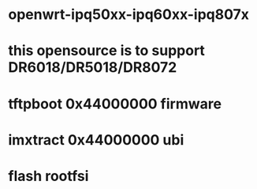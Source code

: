 # openwrt-ipq50xx-ipq60xx-ipq807x
# this opensource is to support DR6018/DR5018/DR8072
# tftpboot 0x44000000 firmware
# imxtract 0x44000000 ubi
# flash rootfsi
